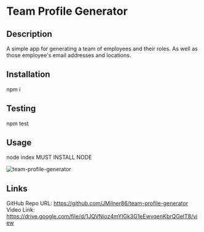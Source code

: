 # Team Profile Generator


## Description
A simple app for generating a team of employees and their roles. As well as those employee's email addresses and locations. 

## Installation
npm i

## Testing
npm test

## Usage
node index
MUST INSTALL NODE



![team-profile-generator](https://user-images.githubusercontent.com/95893374/174208744-72542b90-daa2-4460-950d-055542f22ac5.png)




## Links
GitHub Repo URL: https://github.com/JMilner86/team-profile-generator
Video Link: https://drive.google.com/file/d/1JQVNioz4mYIGk3G1eEwvqenKbrQGelT8/view
